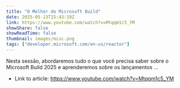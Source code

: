 ```yaml
---
title: "O Melhor do Microsoft Build"
date: 2025-05-13T15:43:19Z
link: https://www.youtube.com/watch?v=Mtqqm1c5_YM
showShare: false
showReadTime: false
thumbnail: images/misc.png
tags: ["developer.microsoft.com/en-us/reactor"]
---
```

Nesta sessão, abordaremos tudo o que você precisa saber sobre o Microsoft Build 2025 e aprenderemos sobre os lançamentos ...

- Link to article: https://www.youtube.com/watch?v=Mtqqm1c5_YM
